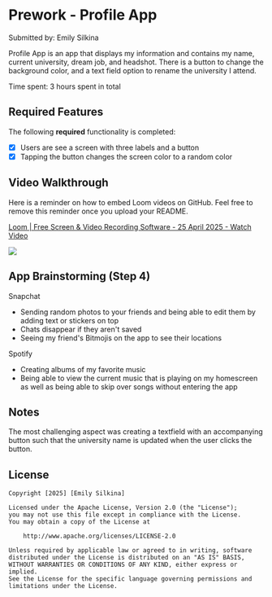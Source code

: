 # Prework - Profile App

Submitted by: Emily Silkina

Profile App is an app that displays my information and contains my name, current university, dream job, and headshot. There is a button to change the background color, 
and a text field option to rename the university I attend.

Time spent: 3 hours spent in total

## Required Features

The following **required** functionality is completed:

- [x] Users are see a screen with three labels and a button
- [x] Tapping the button changes the screen color to a random color
 
## Video Walkthrough

Here is a reminder on how to embed Loom videos on GitHub. Feel free to remove this reminder once you upload your README. 
<div>
    <a href="https://www.loom.com/share/4e5dcdd462da47b38af84ace70ef24e9">
      <p>Loom | Free Screen & Video Recording Software - 25 April 2025 - Watch Video</p>
    </a>
    <a href="https://www.loom.com/share/4e5dcdd462da47b38af84ace70ef24e9">
      <img style="max-width:300px;" src="https://cdn.loom.com/sessions/thumbnails/4e5dcdd462da47b38af84ace70ef24e9-cdc4d9748c51bc66-full-play.gif">
    </a>
  </div>


## App Brainstorming (Step 4)

Snapchat
- Sending random photos to your friends and being able to edit them by adding text or stickers on top
- Chats disappear if they aren't saved
- Seeing my friend's Bitmojis on the app to see their locations

Spotify
- Creating albums of my favorite music
- Being able to view the current music that is playing on my homescreen as well as being able to skip over songs without entering the app

## Notes

The most challenging aspect was creating a textfield with an accompanying button such that the university name is updated when the user clicks the button.

## License

    Copyright [2025] [Emily Silkina]

    Licensed under the Apache License, Version 2.0 (the "License");
    you may not use this file except in compliance with the License.
    You may obtain a copy of the License at

        http://www.apache.org/licenses/LICENSE-2.0

    Unless required by applicable law or agreed to in writing, software
    distributed under the License is distributed on an "AS IS" BASIS,
    WITHOUT WARRANTIES OR CONDITIONS OF ANY KIND, either express or implied.
    See the License for the specific language governing permissions and
    limitations under the License.
